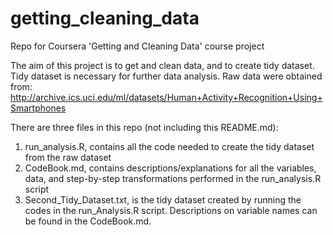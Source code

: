 # getting_cleaning_data
Repo for Coursera 'Getting and Cleaning Data' course project

The aim of this project is to get and clean data, and to create tidy dataset.
Tidy dataset is necessary for further data analysis.
Raw data were obtained from:
http://archive.ics.uci.edu/ml/datasets/Human+Activity+Recognition+Using+Smartphones

There are three files in this repo (not including this README.md):
1. run_analysis.R, contains all the code needed to create the tidy dataset from the raw dataset
2. CodeBook.md, contains descriptions/explanations for all the variables, data, and step-by-step transformations performed in the run_analysis.R script
3. Second_Tidy_Dataset.txt, is the tidy dataset created by running the codes in the run_Analysis.R script. Descriptions on variable names can be found in the CodeBook.md.

